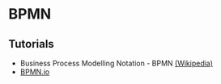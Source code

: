 # BPMN

## Tutorials
- Business Process Modelling Notation - BPMN [(Wikipedia)](https://en.wikipedia.org/wiki/Business_Process_Model_and_Notation)
- [BPMN.io](http://BPMN.io)